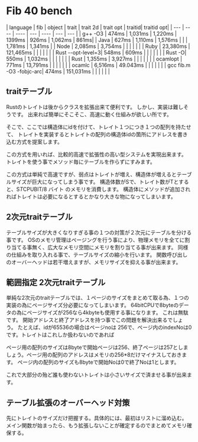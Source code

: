 # Fib 40 bench

| language | fib | object | trait | trait 2d | trait opt | traitid| traitid opt|
| --- | ---- | ---- | --- | ---- | --- | --- |
| g++ -O3 | 474ms | 1,031ms | 1,220ms | 1399ms | 926ms | 1,062ms | 861ms|
| Java | 627ms | 1,110ms | 1,576ms |     | | 1,781ms | 1,341ms | 
| Node | 2,085ms | 3,754ms |   |   | | | |
| Ruby | 23,380ms | 121,465ms | | | | | |
| Rust --opt-level=3| 548ms | 609ms | | | | | |
| Rust -O| 550ms | 1,032ms | | | | | |
| Rust | 1,355ms | 3,927ms | | | | | |
| ocamlopt | 771ms | 13,791ms | | | | | |
| ocamlc | 6,516ms | 49.043ms | | | | | |
| gcc fib.m -O3 -fobjc-arc| 474ms | 151,031ms | | | | | |


## traitテーブル

Rustのトレイトは後からクラスを拡張出来て便利です。
しかし、実装は難しそうです。
出来れば簡単にそこそこ、高速に動く仕組みが欲しい所です。


そこで、ここでは構造体にidを付けて、トレイト１つにつき１つの配列を持たせて、
トレイトを実装するとトレイトの配列の構造体idの箇所にアドレスを書き込む方式を提案します。

この方式を用いれば、比較的高速で拡張性の高い型システムを実現出来ます。
トレイトを使う事でメソッド毎にテーブルを作らずにすみます。


この方式は単純で高速ですが、弱点はトレイトが増え、構造体が増えるとテーブルサイズが巨大になってしまう事です。
構造体数がSで、トレイト数がTとすると、S*T*CPUBIT/8 バイト のメモリを消費します。
構造体にメソッドが追加されればトレイトは必要になるとするとかなり大きな物になってしまいます。


## 2次元traitテーブル

テーブルサイズが大きくなりすぎる事の１つの対策が２次元にテーブルを分ける事です。
OSのメモリ管理はページングを行う事により、物理メモリを全てに割り当てる事無く、広大なメモリ空間にメモリを割り当てる事が出来ます。
同様の仕組みを取り入れる事で、テーブルサイズの縮小を行います。
関数呼び出しのオーバーヘッドは若干増えますが、メモリサイズを抑える事が出来ます。

## 範囲指定 2次元traitテーブル

単純な2次元のtraitテーブルでは、１ページのサイズをまとめて取る為、１つの実装の為にページサイズ分必要になってしまいます。
64bitCPUで8byteのデータの為にページサイズが256なら4kbyteも使用する事になります。
これは無駄です。
開始アドレスと終了アドレスを持つ事でこの問題を解決出来るでしょう。
たとえば、idが65536の場合はページnoは 256で、ページ内のindexNoは0です。トレイトはこれしか扱わないのであれば

ページ用の配列のサイズは8byteで開始ページは256、終了ページは257としましょう。ページ用の配列のアドレスはメモリの256*8だけマイナスしておきます。
ページ内の配列のサイズも8byteで開始Noは0で終了Noは1とします。

これで大部分の殆ど誰も使わないトレイトは小さいサイズで済ませる事が出来ます。


## テーブル拡張のオーバーヘッド対策

先にトレイトのサイズだけ把握する。具体的には、最初はリストに溜め込む。
メイン関数が始まったら、もう拡張しないことが確定するのでまとめてメモリ確保する。

